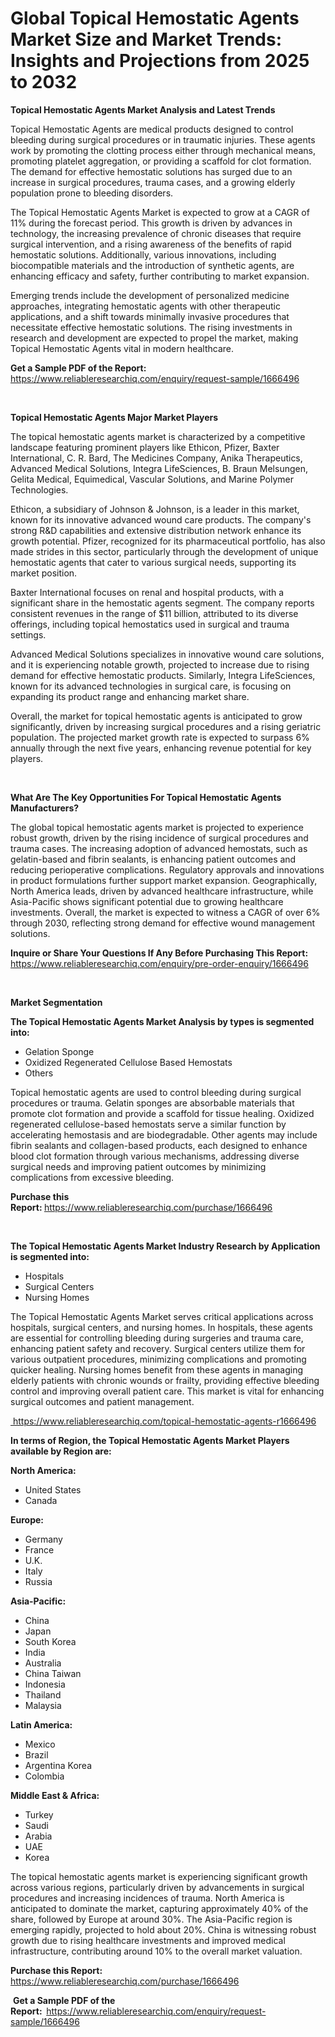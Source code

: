<p><h1>Global Topical Hemostatic Agents Market Size and Market Trends: Insights and Projections from 2025 to 2032</h1></p><p><strong>Topical Hemostatic Agents Market Analysis and Latest Trends</strong></p>
<p><p>Topical Hemostatic Agents are medical products designed to control bleeding during surgical procedures or in traumatic injuries. These agents work by promoting the clotting process either through mechanical means, promoting platelet aggregation, or providing a scaffold for clot formation. The demand for effective hemostatic solutions has surged due to an increase in surgical procedures, trauma cases, and a growing elderly population prone to bleeding disorders.</p><p>The Topical Hemostatic Agents Market is expected to grow at a CAGR of 11% during the forecast period. This growth is driven by advances in technology, the increasing prevalence of chronic diseases that require surgical intervention, and a rising awareness of the benefits of rapid hemostatic solutions. Additionally, various innovations, including biocompatible materials and the introduction of synthetic agents, are enhancing efficacy and safety, further contributing to market expansion.</p><p>Emerging trends include the development of personalized medicine approaches, integrating hemostatic agents with other therapeutic applications, and a shift towards minimally invasive procedures that necessitate effective hemostatic solutions. The rising investments in research and development are expected to propel the market, making Topical Hemostatic Agents vital in modern healthcare.</p></p>
<p><strong>Get a Sample PDF of the Report:&nbsp;</strong> <a href="https://www.reliableresearchiq.com/enquiry/request-sample/1666496?utm_campaign=3173&utm_medium=2&utm_source=Github&utm_content=ia&utm_term=16042025&utm_id=topical-hemostatic-agents">https://www.reliableresearchiq.com/enquiry/request-sample/1666496</a></p>
<p>&nbsp;</p>
<p><strong>Topical Hemostatic Agents Major Market Players</strong></p>
<p><p>The topical hemostatic agents market is characterized by a competitive landscape featuring prominent players like Ethicon, Pfizer, Baxter International, C. R. Bard, The Medicines Company, Anika Therapeutics, Advanced Medical Solutions, Integra LifeSciences, B. Braun Melsungen, Gelita Medical, Equimedical, Vascular Solutions, and Marine Polymer Technologies. </p><p>Ethicon, a subsidiary of Johnson & Johnson, is a leader in this market, known for its innovative advanced wound care products. The company's strong R&D capabilities and extensive distribution network enhance its growth potential. Pfizer, recognized for its pharmaceutical portfolio, has also made strides in this sector, particularly through the development of unique hemostatic agents that cater to various surgical needs, supporting its market position.</p><p>Baxter International focuses on renal and hospital products, with a significant share in the hemostatic agents segment. The company reports consistent revenues in the range of $11 billion, attributed to its diverse offerings, including topical hemostatics used in surgical and trauma settings.</p><p>Advanced Medical Solutions specializes in innovative wound care solutions, and it is experiencing notable growth, projected to increase due to rising demand for effective hemostatic products. Similarly, Integra LifeSciences, known for its advanced technologies in surgical care, is focusing on expanding its product range and enhancing market share.</p><p>Overall, the market for topical hemostatic agents is anticipated to grow significantly, driven by increasing surgical procedures and a rising geriatric population. The projected market growth rate is expected to surpass 6% annually through the next five years, enhancing revenue potential for key players.</p></p>
<p>&nbsp;</p>
<p><strong>What Are The Key Opportunities For Topical Hemostatic Agents Manufacturers?</strong></p>
<p><p>The global topical hemostatic agents market is projected to experience robust growth, driven by the rising incidence of surgical procedures and trauma cases. The increasing adoption of advanced hemostats, such as gelatin-based and fibrin sealants, is enhancing patient outcomes and reducing perioperative complications. Regulatory approvals and innovations in product formulations further support market expansion. Geographically, North America leads, driven by advanced healthcare infrastructure, while Asia-Pacific shows significant potential due to growing healthcare investments. Overall, the market is expected to witness a CAGR of over 6% through 2030, reflecting strong demand for effective wound management solutions.</p></p>
<p><strong>Inquire or Share Your Questions If Any Before Purchasing This Report:</strong> <a href="https://www.reliableresearchiq.com/enquiry/pre-order-enquiry/1666496?utm_campaign=3173&utm_medium=2&utm_source=Github&utm_content=ia&utm_term=16042025&utm_id=topical-hemostatic-agents">https://www.reliableresearchiq.com/enquiry/pre-order-enquiry/1666496</a></p>
<p>&nbsp;</p>
<p><strong>Market Segmentation</strong></p>
<p><strong>The Topical Hemostatic Agents Market Analysis by types is segmented into:</strong></p>
<p><ul><li>Gelation Sponge</li><li>Oxidized Regenerated Cellulose Based Hemostats</li><li>Others</li></ul></p>
<p><p>Topical hemostatic agents are used to control bleeding during surgical procedures or trauma. Gelatin sponges are absorbable materials that promote clot formation and provide a scaffold for tissue healing. Oxidized regenerated cellulose-based hemostats serve a similar function by accelerating hemostasis and are biodegradable. Other agents may include fibrin sealants and collagen-based products, each designed to enhance blood clot formation through various mechanisms, addressing diverse surgical needs and improving patient outcomes by minimizing complications from excessive bleeding.</p></p>
<p><strong>Purchase this Report:&nbsp;</strong><a href="https://www.reliableresearchiq.com/purchase/1666496?utm_campaign=3173&utm_medium=2&utm_source=Github&utm_content=ia&utm_term=16042025&utm_id=topical-hemostatic-agents">https://www.reliableresearchiq.com/purchase/1666496</a></p>
<p>&nbsp;</p>
<p><strong>The Topical Hemostatic Agents Market Industry Research by Application is segmented into:</strong></p>
<p><ul><li>Hospitals</li><li>Surgical Centers</li><li>Nursing Homes</li></ul></p>
<p><p>The Topical Hemostatic Agents Market serves critical applications across hospitals, surgical centers, and nursing homes. In hospitals, these agents are essential for controlling bleeding during surgeries and trauma care, enhancing patient safety and recovery. Surgical centers utilize them for various outpatient procedures, minimizing complications and promoting quicker healing. Nursing homes benefit from these agents in managing elderly patients with chronic wounds or frailty, providing effective bleeding control and improving overall patient care. This market is vital for enhancing surgical outcomes and patient management.</p></p>
<p><a href="https://www.reliableresearchiq.com/topical-hemostatic-agents-r1666496?utm_campaign=3173&utm_medium=2&utm_source=Github&utm_content=ia&utm_term=16042025&utm_id=topical-hemostatic-agents">&nbsp;https://www.reliableresearchiq.com/topical-hemostatic-agents-r1666496</a></p>
<p><strong>In terms of Region, the Topical Hemostatic Agents Market Players available by Region are:</strong></p>
<p>
    <p> <strong> North America: </strong>
        <ul>
            <li>United States</li>
            <li>Canada</li>
        </ul>
        </p> 
    <p> <strong> Europe: </strong>
        <ul>
            <li>Germany</li>
            <li>France</li>
            <li>U.K.</li>
            <li>Italy</li>
            <li>Russia</li>
        </ul>
        </p> 
    <p> <strong> Asia-Pacific: </strong>
        <ul>
            <li>China</li>
            <li>Japan</li>
            <li>South Korea</li>
            <li>India</li>
            <li>Australia</li>
            <li>China Taiwan</li>
            <li>Indonesia</li>
            <li>Thailand</li>
            <li>Malaysia</li>
        </ul>
        </p> 
    <p> <strong> Latin America: </strong>
        <ul>
            <li>Mexico</li>
            <li>Brazil</li>
            <li>Argentina Korea</li>
            <li>Colombia</li>
        </ul>
        </p> 
    <p> <strong> Middle East & Africa: </strong>
        <ul>
            <li>Turkey</li>
            <li>Saudi</li>
            <li>Arabia</li>
            <li>UAE</li>
            <li>Korea</li>
        </ul>
    </p>
    </p>
<p><p>The topical hemostatic agents market is experiencing significant growth across various regions, particularly driven by advancements in surgical procedures and increasing incidences of trauma. North America is anticipated to dominate the market, capturing approximately 40% of the share, followed by Europe at around 30%. The Asia-Pacific region is emerging rapidly, projected to hold about 20%. China is witnessing robust growth due to rising healthcare investments and improved medical infrastructure, contributing around 10% to the overall market valuation.</p></p>
<p><strong>Purchase this Report: </strong><a href="https://www.reliableresearchiq.com/purchase/1666496?utm_campaign=3173&utm_medium=2&utm_source=Github&utm_content=ia&utm_term=16042025&utm_id=topical-hemostatic-agents">https://www.reliableresearchiq.com/purchase/1666496</a></p>
<p>&nbsp;<strong>Get a Sample PDF of the Report:&nbsp;&nbsp;</strong><a href="https://www.reliableresearchiq.com/enquiry/request-sample/1666496?utm_campaign=3173&utm_medium=2&utm_source=Github&utm_content=ia&utm_term=16042025&utm_id=topical-hemostatic-agents">https://www.reliableresearchiq.com/enquiry/request-sample/1666496</a></p>
<p><strong></strong></p>
<p><p></p><p></p><p></p></p>